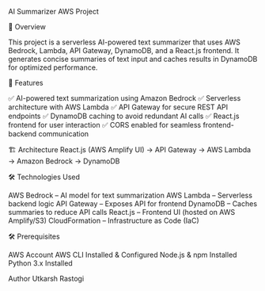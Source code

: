 AI Summarizer AWS Project

🚀 Overview

This project is a serverless AI-powered text summarizer that uses AWS Bedrock, Lambda, API Gateway, DynamoDB, and a React.js frontend. It generates concise summaries of text input and caches results in DynamoDB for optimized performance.

📌 Features

✅ AI-powered text summarization using Amazon Bedrock
✅ Serverless architecture with AWS Lambda
✅ API Gateway for secure REST API endpoints
✅ DynamoDB caching to avoid redundant AI calls
✅ React.js frontend for user interaction
✅ CORS enabled for seamless frontend-backend communication

🏗️ Architecture
React.js (AWS Amplify UI) → API Gateway → AWS Lambda → Amazon Bedrock → DynamoDB


🛠️ Technologies Used

AWS Bedrock – AI model for text summarization
AWS Lambda – Serverless backend logic
API Gateway – Exposes API for frontend
DynamoDB – Caches summaries to reduce API calls
React.js – Frontend UI (hosted on AWS Amplify/S3)
CloudFormation – Infrastructure as Code (IaC)

🛠️ Prerequisites 

AWS Account
AWS CLI Installed & Configured
Node.js & npm Installed
Python 3.x Installed

Author
Utkarsh Rastogi